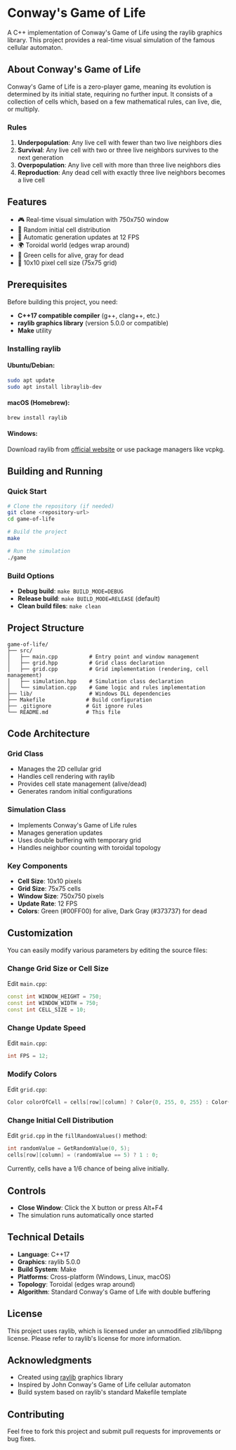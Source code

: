 # Conway's Game of Life

A C++ implementation of Conway's Game of Life using the raylib graphics library. This project provides a real-time visual simulation of the famous cellular automaton.

## About Conway's Game of Life

Conway's Game of Life is a zero-player game, meaning its evolution is determined by its initial state, requiring no further input. It consists of a collection of cells which, based on a few mathematical rules, can live, die, or multiply.

### Rules
1. **Underpopulation**: Any live cell with fewer than two live neighbors dies
2. **Survival**: Any live cell with two or three live neighbors survives to the next generation
3. **Overpopulation**: Any live cell with more than three live neighbors dies
4. **Reproduction**: Any dead cell with exactly three live neighbors becomes a live cell

## Features

- 🎮 Real-time visual simulation with 750x750 window
- 🎲 Random initial cell distribution
- 🔄 Automatic generation updates at 12 FPS
- 🌍 Toroidal world (edges wrap around)
- 🎨 Green cells for alive, gray for dead
- 📐 10x10 pixel cell size (75x75 grid)

## Prerequisites

Before building this project, you need:

- **C++17 compatible compiler** (g++, clang++, etc.)
- **raylib graphics library** (version 5.0.0 or compatible)
- **Make** utility

### Installing raylib

#### Ubuntu/Debian:
```bash
sudo apt update
sudo apt install libraylib-dev
```

#### macOS (Homebrew):
```bash
brew install raylib
```

#### Windows:
Download raylib from [official website](https://www.raylib.com/) or use package managers like vcpkg.

## Building and Running

### Quick Start
```bash
# Clone the repository (if needed)
git clone <repository-url>
cd game-of-life

# Build the project
make

# Run the simulation
./game
```

### Build Options
- **Debug build**: `make BUILD_MODE=DEBUG`
- **Release build**: `make BUILD_MODE=RELEASE` (default)
- **Clean build files**: `make clean`

## Project Structure

```
game-of-life/
├── src/
│   ├── main.cpp          # Entry point and window management
│   ├── grid.hpp          # Grid class declaration
│   ├── grid.cpp          # Grid implementation (rendering, cell management)
│   ├── simulation.hpp    # Simulation class declaration
│   └── simulation.cpp    # Game logic and rules implementation
├── lib/                  # Windows DLL dependencies
├── Makefile             # Build configuration
├── .gitignore           # Git ignore rules
└── README.md            # This file
```

## Code Architecture

### Grid Class
- Manages the 2D cellular grid
- Handles cell rendering with raylib
- Provides cell state management (alive/dead)
- Generates random initial configurations

### Simulation Class
- Implements Conway's Game of Life rules
- Manages generation updates
- Uses double buffering with temporary grid
- Handles neighbor counting with toroidal topology

### Key Components
- **Cell Size**: 10x10 pixels
- **Grid Size**: 75x75 cells
- **Window Size**: 750x750 pixels
- **Update Rate**: 12 FPS
- **Colors**: Green (#00FF00) for alive, Dark Gray (#373737) for dead

## Customization

You can easily modify various parameters by editing the source files:

### Change Grid Size or Cell Size
Edit `main.cpp`:
```cpp path=/media/Programming/c++/game-of-life/src/main.cpp start=7
const int WINDOW_HEIGHT = 750;
const int WINDOW_WIDTH = 750;
const int CELL_SIZE = 10;
```

### Change Update Speed
Edit `main.cpp`:
```cpp path=/media/Programming/c++/game-of-life/src/main.cpp start=11
int FPS = 12;
```

### Modify Colors
Edit `grid.cpp`:
```cpp path=/media/Programming/c++/game-of-life/src/grid.cpp start=8
Color colorOfCell = cells[row][column] ? Color{0, 255, 0, 255} : Color{55, 55, 55, 255};
```

### Change Initial Cell Distribution
Edit `grid.cpp` in the `fillRandomValues()` method:
```cpp path=/media/Programming/c++/game-of-life/src/grid.cpp start=35
int randomValue = GetRandomValue(0, 5);
cells[row][column] = (randomValue == 5) ? 1 : 0;
```
Currently, cells have a 1/6 chance of being alive initially.

## Controls

- **Close Window**: Click the X button or press Alt+F4
- The simulation runs automatically once started

## Technical Details

- **Language**: C++17
- **Graphics**: raylib 5.0.0
- **Build System**: Make
- **Platforms**: Cross-platform (Windows, Linux, macOS)
- **Topology**: Toroidal (edges wrap around)
- **Algorithm**: Standard Conway's Game of Life with double buffering

## License

This project uses raylib, which is licensed under an unmodified zlib/libpng license. Please refer to raylib's license for more information.

## Acknowledgments

- Created using [raylib](https://www.raylib.com/) graphics library
- Inspired by John Conway's Game of Life cellular automaton
- Build system based on raylib's standard Makefile template

## Contributing

Feel free to fork this project and submit pull requests for improvements or bug fixes.